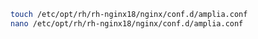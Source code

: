 ﻿```sh
touch /etc/opt/rh/rh-nginx18/nginx/conf.d/amplia.conf
nano /etc/opt/rh/rh-nginx18/nginx/conf.d/amplia.conf
```
